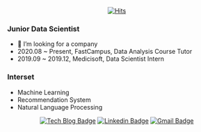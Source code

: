 <div align=center>
	
[![Hits](https://hits.seeyoufarm.com/api/count/incr/badge.svg?url=https%3A%2F%2Fgithub.com%2Fpyy0715)](https://hits.seeyoufarm.com)
	
</div>

### Junior Data Scientist
- 🤔 I’m looking for a company
- 2020.08 ~ Present, FastCampus, Data Analysis Course Tutor
- 2019.09 ~ 2019.12, Medicisoft, Data Scientist Intern

### Interset
- Machine Learning
- Recommendation System
- Natural Language Processing

<div align=center>
	
[![Tech Blog Badge](http://img.shields.io/badge/-Tech%20blog-black?style=flat-square&logo=github&link=https://pyy0715.github.io/)](https://pyy0715.github.io/)
[![Linkedin Badge](https://img.shields.io/badge/-LinkedIn-blue?style=flat-square&logo=Linkedin&logoColor=white&link=https://www.linkedin.com/in/young-yeon-park-67086a14b/)](https://www.linkedin.com/in/young-yeon-park-67086a14b/) 
[![Gmail Badge](https://img.shields.io/badge/Gmail-d14836?style=flat-square&logo=Gmail&logoColor=white&link=mailto:pyy0715@gmail.com)](mailto:pyy0715@gmail.com)
 
</div>

<!--
**pyy0715/pyy0715** is a ✨ _special_ ✨ repository because its `README.md` (this file) appears on your GitHub profile.

Here are some ideas to get you started:

- 🔭 I’m currently working on ...
- 🌱 I’m currently learning ...
- 👯 I’m looking to collaborate on ...
- 🤔 I’m looking for help with ...
- 💬 Ask me about ...
- 📫 How to reach me: ...
- 😄 Pronouns: ...
- ⚡ Fun fact: ...
-->

